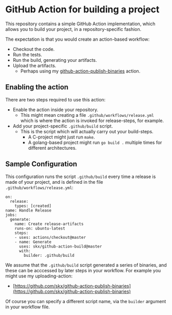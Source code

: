 # GitHub Action for building a project

This repository contains a simple GitHub Action implementation, which allows you to build your project, in a repository-specific fashion.

The expectation is that you would create an action-based workflow:

* Checkout the code.
* Run the tests.
* Run the build, generating your artifacts.
* Upload the artifacts.
  * Perhaps using my [github-action-publish-binaries](https://github.com/skx/github-action-publish-binaries/) action.


## Enabling the action

There are two steps required to use this action:

* Enable the action inside your repository.
  * This might mean creating a file `.github/workflows/release.yml` which is where the action is invoked for release-steps, for example.
* Add your project-specific `.github/build` script.
  * This is the script which will actually carry out your build-steps.
    * A C-project might just run `make`.
    * A golang-based project might run `go build .` multiple times for different architectures.


## Sample Configuration

This configuration runs the script `.github/build` every time a release is made of your project, and is defined in the file `.github/workflows/release.yml`:

```
on:
  release:
    types: [created]
name: Handle Release
jobs:
  generate:
    name: Create release-artifacts
    runs-on: ubuntu-latest
    steps:
    - uses: actions/checkout@master
    - name: Generate
      uses: skx/github-action-build@master
      with:
        builder: .github/build
```

We assume that the `.github/build` script generated a series of binaries, and these can be acccessed by later steps in your workflow.  For example you might use my uploading-action:

* [https://github.com/skx/github-action-publish-binaries](https://github.com/skx/github-action-publish-binaries)

Of course you can specify a different script name, via the `builder` argument in your workflow file.
